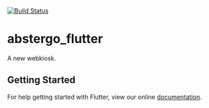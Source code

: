 [![Build Status](https://travis-ci.com/swanav/abstergo_flutter.svg?token=PerRm53nxVW8pcc3QUkM&branch=master)](https://travis-ci.com/swanav/abstergo_flutter)

# abstergo_flutter

A new webkiosk.

## Getting Started

For help getting started with Flutter, view our online
[documentation](https://flutter.io/).
